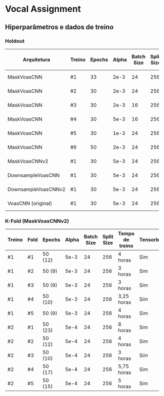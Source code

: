 # **Vocal Assignment**

## **Hiperparâmetros e dados de treino**

### **Holdout**

| Arquitetura           | Treino | Epochs | Alpha | Batch Size | Split Size | Tempo de treino | Tensorboard | Early Stopping | Train | Dev | Test |
|-----------------------|--------|--------|-------|------------|------------|-----------------|-------------|----------------|-------|-----|------|
| MaskVoasCNN           |   #1   | 33     | 2e-3  | 24         | 256        | 4 horas         | Não         | Não            | 1000  | 300 | 805  |
| MaskVoasCNN           |   #2   | 30     | 2e-3  | 24         | 256        | 4 horas         | Sim         | Não            | 1000  | 300 | 805  |
| MaskVoasCNN           |   #3   | 30     | 2e-3  | 16         | 256        | 4 horas         | Sim         | Não            | 1000  | 300 | 805  |
| MaskVoasCNN           |   #4   | 30     | 5e-3  | 16         | 256        | 4 horas         | Sim         | Não            | 1000  | 300 | 805  |
| MaskVoasCNN           |   #5   | 30     | 1e-3  | 24         | 256        | 4 horas         | Sim         | Não            | 1000  | 300 | 805  |
| MaskVoasCNN           |   #6   | 50     | 2e-3  | 24         | 256        | 6,5 horas       | Sim         | Não            | 1000  | 300 | 805  |
| MaskVoasCNNv2         |   #1   | 30     | 5e-3  | 24         | 256        | 4 horas         | Sim         | Não            | 1000  | 300 | 805  |
| DownsampleVoasCNN     |   #1   | 30     | 5e-3  | 24         | 256        | 4 horas         | Sim         | Não            | 1000  | 300 | 805  |
| DownsampleVoasCNNv2   |   #1   | 30     | 5e-3  | 24         | 256        | 4 horas         | Sim         | Não            | 1000  | 300 | 805  |
| VoasCNN (original)    |   #1   | 30     | 5e-3  | 24         | 256        | 12 horas        | Sim         | Não            | 1000  | 300 | 805  |

### **K-Fold (MaskVoasCNNv2)**

| Treino | Fold | Epochs  | Alpha | Batch Size | Split Size | Tempo de treino | Tensorboard | Early Stopping | Train | Dev | Test |
|--------|------|---------|-------|------------|------------|-----------------|-------------|----------------|-------|-----|------|
|   #1   |  #1  | 50 (12) | 5e-3  | 24         | 256        | 4 horas         | Sim         | Sim (6 epochs) | 3200  | 800 | 805  |
|   #1   |  #2  | 50 (9)  | 5e-3  | 24         | 256        | 3 horas         | Sim         | Sim (6 epochs) | 3200  | 800 | 805  |
|   #1   |  #3  | 50 (9)  | 5e-3  | 24         | 256        | 3 horas         | Sim         | Sim (6 epochs) | 3200  | 800 | 805  |
|   #1   |  #4  | 50 (10) | 5e-3  | 24         | 256        | 3,25 horas      | Sim         | Sim (6 epochs) | 3200  | 800 | 805  |
|   #1   |  #5  | 50 (9)  | 5e-3  | 24         | 256        | 4 horas         | Sim         | Sim (6 epochs) | 3200  | 800 | 805  |
|   #2   |  #1  | 50 (23) | 5e-4  | 24         | 256        | 8 horas         | Sim         | Sim (6 epochs) | 3200  | 800 | 805  |
|   #2   |  #2  | 50 (12) | 5e-4  | 24         | 256        | 4 horas         | Sim         | Sim (6 epochs) | 3200  | 800 | 805  |
|   #2   |  #3  | 50 (10) | 5e-4  | 24         | 256        | 3 horas         | Sim         | Sim (6 epochs) | 3200  | 800 | 805  |
|   #2   |  #4  | 50 (17) | 5e-4  | 24         | 256        | 5,75 horas      | Sim         | Sim (6 epochs) | 3200  | 800 | 805  |
|   #2   |  #5  | 50 (15) | 5e-4  | 24         | 256        | 5 horas         | Sim         | Sim (6 epochs) | 3200  | 800 | 805  |